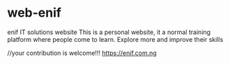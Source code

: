 # web-enif
 enif IT solutions website
 This is a personal website, it a normal training platform where people come to learn.
 Explore more and improve their skills

//your contribution is welcome!!!
https://enif.com.ng
